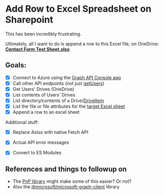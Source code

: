 # Add Row to Excel Spreadsheet on Sharepoint


This has been incredibly frustrating. 

Ultimately, all I want to do is append a row to this Excel file, on OneDrive: [**Contact Form Test Sheet.xlsx**](https://ideasonpurpose-my.sharepoint.com/:x:/r/personal/iop_ideasonpurpose_com/Documents/Active%20Jobs/IOP/IOP021_%20BNB/Brand%20New%20Brand!%20Cycle%205/a_Mangement/Contact%20Form%20Test%20Sheet.xlsx?d=web3ac602a73a4e21835edfb4cbd490a8&csf=1&web=1&e=iuD8jT)

## Goals:

- [x] Connect to Azure using the [Graph API Console app](https://learn.microsoft.com/en-us/entra/identity-platform/tutorial-v2-nodejs-console) 
- [x] Call other API endpoints (not just [getUsers](https://learn.microsoft.com/en-us/graph/api/user-list?view=graph-rest-1.0&tabs=http))
- [x] Get Users' Drives (OneDrive)
- [x] List contents of Users' Drives
- [x] List directory/contents of a Drive/[DriveItem](https://learn.microsoft.com/en-us/graph/api/resources/driveitem?view=graph-rest-1.0)
- [x] List the file or file attributes for the [target Excel sheet](https://ideasonpurpose-my.sharepoint.com/:x:/r/personal/iop_ideasonpurpose_com/Documents/Active%20Jobs/IOP/IOP021_%20BNB/Brand%20New%20Brand!%20Cycle%205/a_Mangement/Contact%20Form%20Test%20Sheet.xlsx?d=web3ac602a73a4e21835edfb4cbd490a8&csf=1&web=1&e=iuD8jT)
- [x] Append a row to an excel sheet

Additional stuff: 
- [x] Replace Axios with native Fetch API
- [x] Actual API error messages 
- [x] Convert to ES Modules


## References and things to followup on

- The [PnP library](https://pnp.github.io/pnpjs/) might make some of this easier? Or not? 
- Also the [@microsoft/microsoft-graph-client](https://github.com/microsoftgraph/msgraph-sdk-javascript) library
